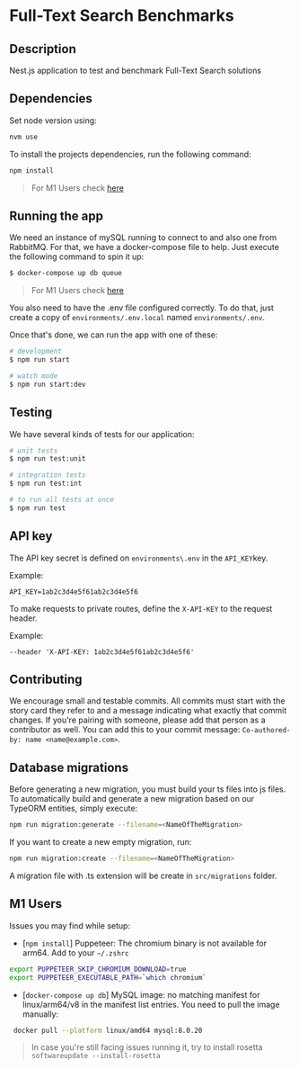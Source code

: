 # Full-Text Search Benchmarks

## Description

Nest.js application to test and benchmark Full-Text Search solutions

## Dependencies

Set node version using:

```bash
nvm use
```

To install the projects dependencies, run the following command:

```bash
npm install
```

> For M1 Users check [here](##M1-Users)

## Running the app

We need an instance of mySQL running to connect to and also one from RabbitMQ. For that, we have a docker-compose file to help. Just execute the following command to spin it up:

```bash
$ docker-compose up db queue
```

> For M1 Users check [here](##M1-Users)

You also need to have the .env file configured correctly. To do that, just create a copy of `environments/.env.local` named `environments/.env`.

Once that's done, we can run the app with one of these:

```bash
# development
$ npm run start

# watch mode
$ npm run start:dev
```

## Testing

We have several kinds of tests for our application:

```bash
# unit tests
$ npm run test:unit

# integration tests
$ npm run test:int

# to run all tests at once
$ npm run test
```

## API key

The API key secret is defined on `environments\.env` in the `API_KEY`key.

Example:

```
API_KEY=1ab2c3d4e5f61ab2c3d4e5f6
```

To make requests to private routes, define the `X-API-KEY` to the request header.

Example:

```
--header 'X-API-KEY: 1ab2c3d4e5f61ab2c3d4e5f6'
```

## Contributing

We encourage small and testable commits. All commits must start with the story card they refer to and a message indicating what exactly that commit changes. If you're pairing with someone, please add that person as a contributor as well. You can add this to your commit message: `Co-authored-by: name <name@example.com>`.

## Database migrations

Before generating a new migration, you must build your ts files into js files. To automatically build and generate a new migration based on our TypeORM entities, simply execute:

```bash
npm run migration:generate --filename=<NameOfTheMigration>
```

If you want to create a new empty migration, run:

```bash
npm run migration:create --filename=<NameOfTheMigration>
```

A migration file with .ts extension will be create in `src/migrations` folder.

## M1 Users

Issues you may find while setup:

* [`npm install`] Puppeteer: The chromium binary is not available for arm64. Add to your `~/.zshrc`

```bash
export PUPPETEER_SKIP_CHROMIUM_DOWNLOAD=true
export PUPPETEER_EXECUTABLE_PATH=`which chromium`
```

* [`docker-compose up db`] MySQL image: no matching manifest for linux/arm64/v8 in the manifest list entries. You need to pull the image manually:

```bash
 docker pull --platform linux/amd64 mysql:8.0.20
```

> In case you're still facing issues running it, try to install rosetta `softwareupdate --install-rosetta`
